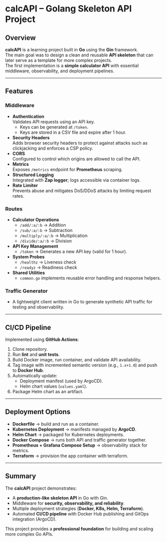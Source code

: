 # calcAPI – Golang Skeleton API Project

## Overview
**calcAPI** is a learning project built in **Go** using the **Gin** framework.  
The main goal was to design a clean and reusable **API skeleton** that can later serve as a template for more complex projects.  
The first implementation is a **simple calculator API** with essential middleware, observability, and deployment pipelines.

---

## Features

### Middleware
- **Authentication**  
  Validates API requests using an API key.  
  - Keys can be generated at `/token`.  
  - Keys are stored in a CSV file and expire after 1 hour.
- **Security Headers**  
  Adds browser security headers to protect against attacks such as clickjacking and enforces a CSP policy.
- **CORS**  
  Configured to control which origins are allowed to call the API.
- **Metrics**  
  Exposes `/metrics` endpoint for **Prometheus** scraping.
- **Structured Logging**  
  Integrated with **Zap logger**; logs accessible via container logs.
- **Rate Limiter**  
  Prevents abuse and mitigates DoS/DDoS attacks by limiting request rates.

### Routes
- **Calculator Operations**
  - `/add/:a/:b` → Addition
  - `/sub/:a/:b` → Subtraction
  - `/multiply/:a/:b` → Multiplication
  - `/divide/:a/:b` → Division
- **API Key Management**
  - `/token` → Generates a new API key (valid for 1 hour).
- **System Probes**
  - `/healthz` → Liveness check
  - `/readyz` → Readiness check
- **Shared Utilities**
  - `common.go` implements reusable error handling and response helpers.

### Traffic Generator
- A lightweight client written in Go to generate synthetic API traffic for testing and observability.

---

## CI/CD Pipeline
Implemented using **GitHub Actions**:
1. Clone repository.
2. Run **lint** and **unit tests**.
3. Build Docker image, run container, and validate API availability.
4. Tag image with incremented semantic version (e.g., `1.x+1.0`) and push to **Docker Hub**.
5. Automatically update:
   - Deployment manifest (used by ArgoCD).
   - Helm chart values (`values.yaml`).
6. Package Helm chart as an artifact.

---

## Deployment Options
- **Dockerfile** → build and run as a container.  
- **Kubernetes Deployment** → manifests managed by **ArgoCD**.  
- **Helm Chart** → packaged for Kubernetes deployments.  
- **Docker Compose** → runs both API and traffic generator together.  
- **Prometheus + Grafana Compose Setup** → observability stack for metrics.  
- **Terraform** → provision the app container with terraform.

---

## Summary
The **calcAPI** project demonstrates:
- A **production-like skeleton API** in Go with Gin.  
- Middleware for **security, observability, and reliability**.  
- Multiple deployment strategies (**Docker, K8s, Helm, Terraform**).  
- Automated **CI/CD pipeline** with Docker Hub publishing and GitOps integration (ArgoCD).  

This project provides a **professional foundation** for building and scaling more complex Go APIs.

